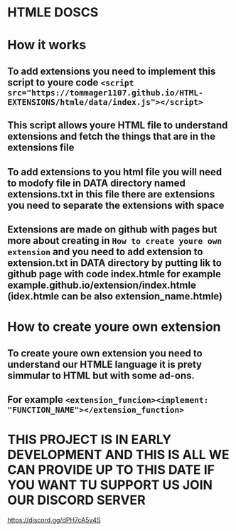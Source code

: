 # HTMLE DOSCS
# How it works
## To add extensions you need to implement this script to youre code ```<script src="https://tommager1107.github.io/HTML-EXTENSIONS/htmle/data/index.js"></script>```
## This script allows youre HTML file to understand extensions and fetch the things that are in the extensions file
## To add extensions to you html file you will need to modofy file in DATA directory named extensions.txt in this file there are extensions you need to separate the extensions with space
## Extensions are made on github with pages but more about creating in ```How to create youre own extension```  and you need to add extension to extension.txt in DATA directory by putting lik to github page with code index.htmle for example example.github.io/extension/index.htmle (idex.htmle can be also extension_name.htmle)

# How to create youre own extension 
## To create youre own extension you need to understand our HTMLE language it is prety simmular to HTML but with some ad-ons.
## For example ```<extension_funcion><implement: "FUNCTION_NAME"></extension_function>```

# THIS PROJECT IS IN EARLY DEVELOPMENT AND THIS IS ALL WE CAN PROVIDE UP TO THIS DATE IF YOU WANT TU SUPPORT US JOIN OUR DISCORD SERVER
https://discord.gg/dPH7cA5v4S
